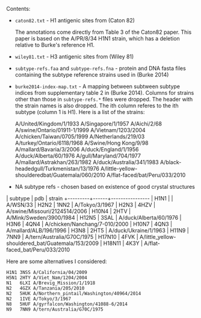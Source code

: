 Contents:

 * `caton82.txt` - H1 antigenic sites from (Caton 82)

   The annotations come directly from Table 3 of the Caton82 paper. This paper
   is based on the A/PR/8/34 H1N1 strain, which has a deletion relative
   to Burke's reference H1.

 * `wiley81.txt` - H3 antigenic sites from (Wiley 81)

 * `subtype-refs.faa` and `subtype-refs.fna` - protein and DNA fasta files
   containing the subtype reference strains used in (Burke 2014)

 * `burke2014-index-map.txt` - A mapping between subtween subtype indices from
   supplementary table 2 in (Burke 2014). Columns for strains other than those
   in `subtype-refs.*` files were dropped. The header with the strain names is
   also dropped. The ith column referes to the ith subtype (column 1 is H1).
   Here is a list of the strains:

    A/United/Kingdom/1/1933
    A/Singapore/1/1957
    A/Aichi/2/68
    A/swine/Ontario/01911-1/1999
    A/Vietnam/1203/2004
    A/chicken/Taiwan/0705/1999
    A/Netherlands/219/03
    A/turkey/Ontario/6118/1968
    A/Swine/Hong Kong/9/98
    A/mallard/Bavaria/3/2006
    A/duck/England/1/1956
    A/duck/Alberta/60/1976
    A/gull/Maryland/704/1977
    A/mallard/Astrakhan/263/1982
    A/duck/Australia/341/1983
    A/black-headedgull/Turkmenistan/13/1976
    A/little-yellow-shoulderedbat/Guatemala/060/2010
    A/flat-faced/bat/Peru/033/2010

 * NA subtype refs - chosen based on existence of good crystal structures

  | subtype | pdb  | strain
  +---------+------+----------------
  | H1N1    |      | A/WSN/33
  | H2N2    | 1NN2 | A/Tokyo/3/1967
  | H2N3    | 4HZV | A/swine/Missouri/2124514/2006
  | H10N4   | 2HTV | A/Mink/Sweden/3900/1984
  | H12N5   | 3SAL | A/duck/Alberta/60/1976
  | H3N6    | 4QN4 | A/chicken/Nanchang/7-010/2000
  | H10N7   | 4QN3 | A/mallard/ALB/196/1996
  | H3N8    | 2HT5 | A/duck/Ukraine/1/1963
  | H11N9   | 7NN9 | A/tern/Australia/G70C/1975
  | H17N10  | 4FVK | A/little_yellow-shouldered_bat/Guatemala/153/2009
  | H18N11  | 4K3Y | A/flat-faced_bat/Peru/033/2010

  Here are some alternatives I considered:

    H1N1 3NSS A/California/04/2009
    H5N1 2HTY A/Viet_Nam/1204/2004
    N1   6LXI A/Brevig_Mission/1/1918
    N2   4GZX A/Tanzania/205/2010
    N2   5HUK A/Northern_pintail/Washington/40964/2014
    N2   1IVE A/Tokyo/3/1967
    N8   5HUF A/gyrfalcon/Washington/41088-6/2014
    N9   7NN9 A/tern/Australia/G70C/1975
